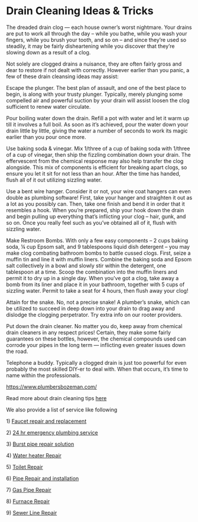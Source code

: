 <h1> Drain Cleaning Ideas & Tricks </h1>

The dreaded drain clog — each house owner’s worst nightmare. Your drains are put to work all through the day – while you bathe, while you wash your fingers, while you brush your tooth, and so on – and since they’re used so steadily, it may be fairly disheartening while you discover that they’re slowing down as a result of a clog.

Not solely are clogged drains a nuisance, they are often fairly gross and dear to restore if not dealt with correctly. However earlier than you panic, a few of these drain cleansing ideas may assist:

Escape the plunger. The best plan of assault, and one of the best place to begin, is along with your trusty plunger. Typically, merely plunging some compelled air and powerful suction by your drain will assist loosen the clog sufficient to renew water circulate.

Pour boiling water down the drain. Refill a pot with water and let it warm up till it involves a full boil. As soon as it’s achieved, pour the water down your drain little by little, giving the water a number of seconds to work its magic earlier than you pour once more.

Use baking soda & vinegar. Mix 1/three of a cup of baking soda with 1/three of a cup of vinegar, then ship the fizzling combination down your drain. The effervescent from the chemical response may also help transfer the clog alongside. This mix of components is efficient for breaking apart clogs, so ensure you let it sit for not less than an hour. After the time has handed, flush all of it out utilizing sizzling water.

Use a bent wire hanger. Consider it or not, your wire coat hangers can even double as plumbing software! First, take your hanger and straighten it out as a lot as you possibly can. Then, take one finish and bend it in order that it resembles a hook. When you’re prepared, ship your hook down the drain and begin pulling up everything that’s inflicting your clog – hair, gunk, and so on. Once you really feel such as you’ve obtained all of it, flush with sizzling water.

Make Restroom Bombs. With only a few easy components – 2 cups baking soda, ¼ cup Epsom salt, and 9 tablespoons liquid dish detergent – you may make clog combating bathroom bombs to battle cussed clogs. First, seize a muffin tin and line it with muffin liners. Combine the baking soda and Epsom salt collectively in a bowl and slowly stir within the detergent, one tablespoon at a time. Scoop the combination into the muffin liners and permit it to dry up in a single day. When you've got a clog, take away a bomb from its liner and place it in your bathroom, together with 5 cups of sizzling water. Permit to take a seat for 4 hours, then flush away your clog!

Attain for the snake. No, not a precise snake! A plumber’s snake, which can be utilized to succeed in deep down into your drain to drag away and dislodge the clogging perpetrator. Try extra info on our rooter providers.

Put down the drain cleaner. No matter you do, keep away from chemical drain cleaners in any respect prices! Certain, they make some fairly guarantees on these bottles, however, the chemical compounds used can corrode your pipes in the long term — inflicting even greater issues down the road.

Telephone a buddy. Typically a clogged drain is just too powerful for even probably the most skilled DIY-er to deal with. When that occurs, it’s time to name within the professionals.

<p><a href="https://www.plumbersbozeman.com/services/">https://www.plumbersbozeman.com/</a></p> <p>Read more about drain cleaning tips <a href="https://www.plumbersbozeman.com/services/drain-cleaning-repair/">here</a></p> <p>We also provide a list of service like following</p> <p>1) <a href="https://www.plumbersbozeman.com/services/faucet-repair-replacement/">Faucet repair and replacement</a></p> <p>2) <a href="https://www.plumbersbozeman.com/services/">24 hr emergency plumbing service</a></p> <p>3) <a href="https://www.plumbersbozeman.com/services/burst-frozen-pipe-repair-and-replacement/">Burst pipe repair solution</a></p> <p>4) <a href="https://www.plumbersbozeman.com/services/boiler-water-heater-repair-installation/">Water heater Repair</a></p> <p>5) <a href="https://www.plumbersbozeman.com/services/toilet-repair-replacement/">Toilet Repair</a></p> <p>6) <a href="https://www.plumbersbozeman.com/services/pipe-repair-installation/">Pipe Repair and installation</a></p> <p>7) <a href="https://www.plumbersbozeman.com/services/gas-line-repair-installation/">Gas Pipe Repair</a></p> <p>8) <a href="https://www.plumbersbozeman.com/services/furnace-repair-installation/">Furnace Repair</a></p> <p>9) <a href="https://www.plumbersbozeman.com/services/sewer-line-repair-replacement-cleaning/">Sewer Line Repair</a></p> 


